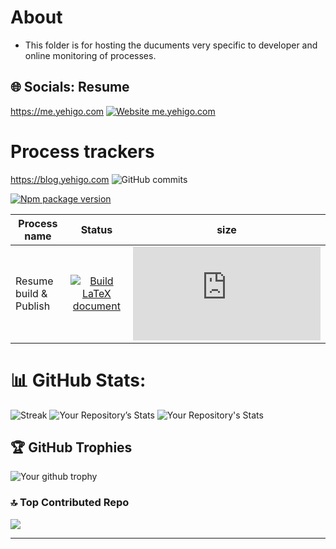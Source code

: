 # About
* This folder is for hosting the ducuments very specific to  developer and online monitoring of processes.
  
## 🌐 Socials: Resume

https://me.yehigo.com [![Website me.yehigo.com](https://img.shields.io/website-up-down-green-red/https/me.yehigo.com.svg)](https://me.yehigo.com/)


# Process trackers
https://blog.yehigo.com ![GitHub commits](https://badgen.net/github/commits/yehigo/yehigo.github.io)

[![Npm package version](https://badgen.net/npm/v/express)](https://npmjs.com/package/express)



| Process name | Status | size|
|---| :---: | --- |
|Resume build & Publish |[![Build LaTeX document](https://github.com/Meenapintu/resume/actions/workflows/blank.yml/badge.svg)](https://github.com/Meenapintu/resume/actions/workflows/blank.yml)  |![size](https://badge-size.herokuapp.com/meenapintu/resume/gh-pages/resume.pdf)|


# 📊 GitHub Stats:
![Streak](https://github-readme-streak-stats.herokuapp.com/?user=meenapintu&theme=radical )
![Your Repository’s Stats](https://github-readme-stats.vercel.app/api?username=meenapintu&show_icons=true&theme=radical)
![Your Repository's Stats](https://github-readme-stats.vercel.app/api/top-langs/?username=meenapintu&theme=radical&exclude_repo=Jefto&show_icons=true)



## 🏆 GitHub Trophies
![Your github trophy](https://github-profile-trophy.vercel.app/?username=meenapintu&row=2&column=-1&margin-w=4&no-frame=true&no-bg=true&theme=matrix)


### 🔝 Top Contributed Repo
![](https://github-contributor-stats.vercel.app/api?username=meenapintu&limit=5&theme=radical&bg_color=000000&title_color=FF0000&icon_color=FF0000&text_color=FFFFFF&combine_all_yearly_contributions=true)

--------

<!---
# 💻 Tech Stack:
TODO

# 📊 GitHub Stats:
![](https://github-readme-streak-stats.herokuapp.com?user=meenapintu&theme=highcontrast&ring=FF0000&fire=FF0000&currStreakLabel=FF0000)<br/>
![](https://github-readme-stats.vercel.app/api?username=meenapintu&theme=radical&bg_color=000000&title_color=FF0000&icon_color=FF0000&text_color=FFFFFF&hide_border=false&include_all_commits=true&count_private=true)<br/>
![](https://github-readme-stats.vercel.app/api/top-langs/?username=meenapintu&theme=radical&bg_color=000000&title_color=FF0000&icon_color=FF0000&text_color=FFFFFF&hide_border=false&include_all_commits=true&count_private=true&layout=compact)<br/>
![]()<br/>
![](https://profile-counter.glitch.me/meenapintu/count.svg)

## 🏆 GitHub Trophies




## 👀 Live Activity

<p align="center">

</p>
-->


